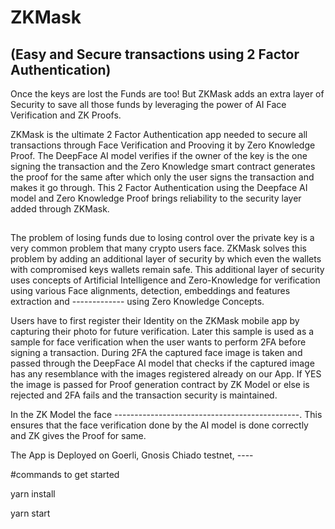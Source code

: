 # ZKMask 
## (Easy and Secure transactions using 2 Factor Authentication)

Once the keys are lost the Funds are too! 
But ZKMask adds an extra layer of Security to save all those funds by leveraging the power of AI Face Verification and ZK Proofs.

ZKMask is the ultimate 2 Factor Authentication app needed to secure all transactions through Face Verification and Prooving it by Zero Knowledge Proof. The DeepFace AI model verifies if the owner of the key is the one signing the transaction and the Zero Knowledge smart contract generates the proof for the same after which only the user signs the transaction and makes it go through. This 2 Factor Authentication using the  Deepface AI model and Zero Knowledge Proof brings reliability to the security layer added through ZKMask.

## 
The problem of losing funds due to losing control over the private key is a very common problem that many crypto users face. ZKMask solves this problem by adding an additional layer of security by which even the wallets with compromised keys wallets remain safe. This additional layer of security uses concepts of Artificial Intelligence and Zero-Knowledge for verification using various Face alignments, detection, embeddings and features extraction and ------------- using Zero Knowledge Concepts. 

Users have to first register their Identity on the ZKMask mobile app by capturing their photo for future verification. Later this sample is used as a sample for face verification when the user wants to perform 2FA before signing a transaction. During 2FA the captured face image is taken and passed through the DeepFace AI model that checks if the captured image has any resemblance with the images registered already on our App. If YES the image is passed for Proof generation contract by ZK Model or else is rejected and 2FA fails and the transaction security is maintained. 

In the ZK Model the face ----------------------------------------------.
This ensures that the face verification done by the AI model is done correctly and ZK gives the Proof for same.
 
The App is Deployed on Goerli, Gnosis Chiado testnet,  ----

#commands to get started

yarn install 

yarn start

